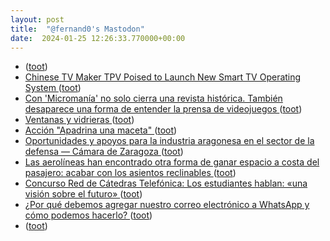 ```yaml
---
layout: post
title:  "@fernand0's Mastodon"
date:  2024-01-25 12:26:33.770000+00:00
---
```

*  [ ](https://mastodont.cat/@isard) ([toot](https://mastodon.social/@fernand0/111816579073211815))
*  [Chinese TV Maker TPV Poised to Launch New Smart TV Operating System ](https://displaydaily.com/chinese-tv-maker-tpv-poised-to-launch-new-smart-tv-operating-system) ([toot](https://mastodon.social/@fernand0/111816579062856355))
*  [Con 'Micromanía' no solo cierra una revista histórica. También desaparece una forma de entender la prensa de videojuegos ](https://www.xataka.com/videojuegos/micromania-no-solo-cierra-revista-historica-tambien-desaparece-forma-entender-prensa-videojuego) ([toot](https://mastodon.social/@fernand0/111816442528706849))
*  [Ventanas y vidrieras ](https://www.flickr.com/photos/fernand0/53477580321) ([toot](https://mastodon.social/@fernand0/111816385655789827))
*  [Acción "Apadrina una maceta" ](https://eina.unizar.es/noticia/accion-apadrina-una-macet) ([toot](https://mastodon.social/@fernand0/111816264005912233))
*  [Oportunidades y apoyos para la industria aragonesa en el sector de la defensa — Cámara de Zaragoza ](https://www.camarazaragoza.com/productos/competitividad/aries-aragon-impulso-de-empresas/oportunidades-y-apoyos-para-la-industria-aragonesa-en-el-sector-de-la-defensa) ([toot](https://mastodon.social/@fernand0/111816205437877868))
*  [Las aerolíneas han encontrado otra forma de ganar espacio a costa del pasajero: acabar con los asientos reclinables ](https://www.xataka.com/movilidad/aerolineas-han-encontrado-otra-forma-ganar-espacio-a-costa-pasajero-acabar-asientos-reclinable) ([toot](https://mastodon.social/@fernand0/111816198497144482))
*  [Concurso Red de Cátedras Telefónica: Los estudiantes hablan: «una visión sobre el futuro» ](http://www.unizar.es/actualidad/vernoticia_ng.php?id=8079) ([toot](https://mastodon.social/@fernand0/111815970126555240))
*  [¿Por qué debemos agregar nuestro correo electrónico a WhatsApp y cómo podemos hacerlo? ](https://wwwhatsnew.com/2024/01/13/por-que-debemos-agregar-nuestro-correo-electronico-a-whatsapp-y-como-podemos-hacerlo) ([toot](https://mastodon.social/@fernand0/111815861978157183))
*  [ ](https://mastodon.social/@runjaj) ([toot](https://mastodon.social/@fernand0/111812503127447211))
